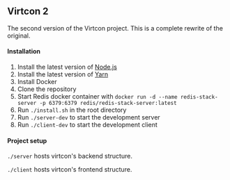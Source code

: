 ## Virtcon 2

The second version of the Virtcon project. This is a complete rewrite of the original. 

#### Installation

1. Install the latest version of [Node.js](https://nodejs.org/en/download/)
2. Install the latest version of [Yarn](https://yarnpkg.com/en/docs/install)
3. Install Docker
4. Clone the repository
5. Start Redis docker container with `docker run -d --name redis-stack-server -p 6379:6379 redis/redis-stack-server:latest`
6. Run `./install.sh` in the root directory
7. Run `./server-dev` to start the development server
8. Run `./client-dev` to start the development client


#### Project setup

`./server` hosts virtcon's backend structure. 

`./client` hosts virtcon's frontend structure.




